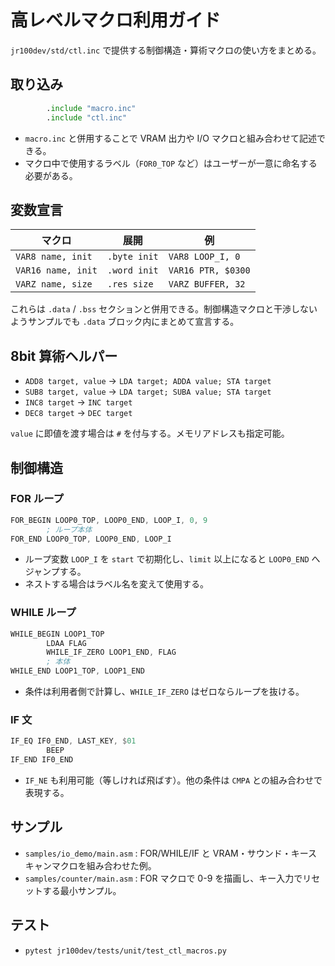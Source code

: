 # 高レベルマクロ利用ガイド

`jr100dev/std/ctl.inc` で提供する制御構造・算術マクロの使い方をまとめる。

## 取り込み

```asm
        .include "macro.inc"
        .include "ctl.inc"
```

- `macro.inc` と併用することで VRAM 出力や I/O マクロと組み合わせて記述できる。
- マクロ中で使用するラベル（`FOR0_TOP` など）はユーザーが一意に命名する必要がある。

## 変数宣言

| マクロ | 展開 | 例 |
| --- | --- | --- |
| `VAR8 name, init` | `.byte init` | `VAR8 LOOP_I, 0` |
| `VAR16 name, init` | `.word init` | `VAR16 PTR, $0300` |
| `VARZ name, size` | `.res size` | `VARZ BUFFER, 32` |

これらは `.data` / `.bss` セクションと併用できる。制御構造マクロと干渉しないようサンプルでも `.data` ブロック内にまとめて宣言する。

## 8bit 算術ヘルパー

- `ADD8 target, value` → `LDA target; ADDA value; STA target`
- `SUB8 target, value` → `LDA target; SUBA value; STA target`
- `INC8 target` → `INC target`
- `DEC8 target` → `DEC target`

`value` に即値を渡す場合は `#` を付与する。メモリアドレスも指定可能。

## 制御構造

### FOR ループ

```asm
FOR_BEGIN LOOP0_TOP, LOOP0_END, LOOP_I, 0, 9
        ; ループ本体
FOR_END LOOP0_TOP, LOOP0_END, LOOP_I
```

- ループ変数 `LOOP_I` を `start` で初期化し、`limit` 以上になると `LOOP0_END` へジャンプする。
- ネストする場合はラベル名を変えて使用する。

### WHILE ループ

```asm
WHILE_BEGIN LOOP1_TOP
        LDAA FLAG
        WHILE_IF_ZERO LOOP1_END, FLAG
        ; 本体
WHILE_END LOOP1_TOP, LOOP1_END
```

- 条件は利用者側で計算し、`WHILE_IF_ZERO` はゼロならループを抜ける。

### IF 文

```asm
IF_EQ IF0_END, LAST_KEY, $01
        BEEP
IF_END IF0_END
```

- `IF_NE` も利用可能（等しければ飛ばす）。他の条件は `CMPA` との組み合わせで表現する。

## サンプル

- `samples/io_demo/main.asm` : FOR/WHILE/IF と VRAM・サウンド・キースキャンマクロを組み合わせた例。
- `samples/counter/main.asm` : FOR マクロで 0-9 を描画し、キー入力でリセットする最小サンプル。

## テスト

- `pytest jr100dev/tests/unit/test_ctl_macros.py`
